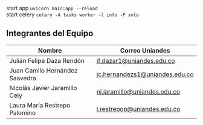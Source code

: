 start app `uvicorn main:app --reload` <br>
start celery `celery -A tasks worker -l info -P solo`

## Integrantes del Equipo
Nombre | Correo Uniandes 
-|-
Julián Felipe Daza Rendón | jf.dazar1@uniandes.edu.co
Juan Camilo Hernández Saavedra | jc.hernandezs1@uniandes.edu.co
Nicolás Javier Jaramillo Cely | nj.jaramillo@uniandes.edu.co
Laura María Restrepo Palomino | l.restrepop@uniandes.edu.co
